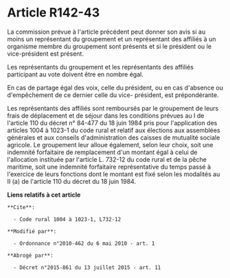 # Article R142-43

La commission prévue à l'article précédent peut donner son avis si au moins un représentant du groupement et un représentant
des affiliés à un organisme membre du groupement sont présents et si le président ou le vice-président est présent.

Les représentants du groupement et les représentants des affiliés participant au vote doivent être en nombre égal.

En cas de partage égal des voix, celle du président, ou en cas d'absence ou d'empêchement de ce dernier celle du vice-
président, est prépondérante.

Les représentants des affiliés sont remboursés par le groupement de leurs frais de déplacement et de séjour dans les
conditions prévues au I de l'article 110 du décret n° 84-477 du 18 juin 1984 pris pour l'application des articles 1004 à
1023-1 du code rural et relatif aux élections aux assemblées générales et aux conseils d'administration des caisses de
mutualité sociale agricole. Le groupement leur alloue également, selon leur choix, soit une indemnité forfaitaire de
remplacement d'un montant égal à celui de l'allocation instituée par l'article L. 732-12 du code rural et de la pêche
maritime, soit une indemnité forfaitaire représentative du temps passé à l'exercice de leurs fonctions dont le montant est
fixé selon les modalités au II (a) de l'article 110 du décret du 18 juin 1984.

**Liens relatifs à cet article**

	**Cite**:

	  - Code rural 1004 à 1023-1, L732-12

	**Modifié par**:

	  - Ordonnance n°2010-462 du 6 mai 2010 - art. 1

	**Abrogé par**:

	  - Décret n°2015-861 du 13 juillet 2015 - art. 11
